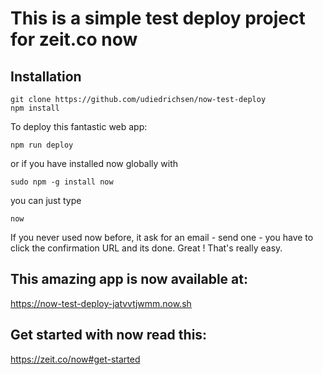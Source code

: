 # This is a  simple test deploy project for zeit.co now

## Installation

    git clone https://github.com/udiedrichsen/now-test-deploy
    npm install

To deploy this fantastic web app:

    npm run deploy 

or if you have installed now globally with

    sudo npm -g install now

you can just type

    now
    
If you never used now before, it ask for an email - send one - you have to click the confirmation URL and its done.
Great ! That's really easy.

## This amazing app is now available at:

https://now-test-deploy-jatvvtjwmm.now.sh

## Get started with now read this:
https://zeit.co/now#get-started

